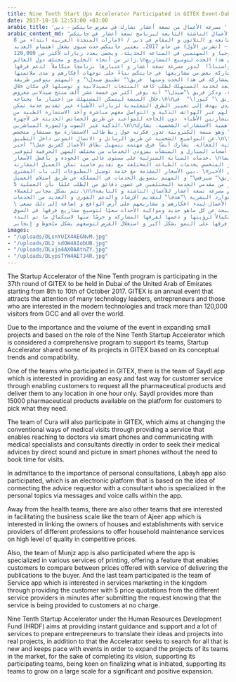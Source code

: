 ```yaml
---
title: Nine Tenth Start Ups Accelerator Participated in GITEX Event-Dubai
date: 2017-10-16 12:53:00 +03:00
arabic_title: 'مسرعة الأعمال من تسعة أعشار تشارك في معرض جايتكس - دبي '
arabic_content_md: "تشارك مسرعة الأعمال الناشئة التابعة لبرنامج تسعة أعشار في جايتكس
  بدورته السابعة و الثلاثون و المقام في دبي / الامارات المتحدة العربية ابتداء من 8
  حتى 12 أكتوبر – (تشرين الأول) من عام 2017. يعتبر جايتكس حدث سنوي يشغل اهتمام العديد
  من رواد التكنولوجيا و المهتمين في الصناعة الحديثة، ويحضى بعدد زيارات لأكثر من 120,000
  زائر من أنحاء الخليج و مختلف دول العالم.\nنظرا لأهمية وحجم هذا الحدث لتوسيع المشاريع
  الصغيرة واستنادًا  لدور مسرعة تسعة أعشار و اعتبارها برنامجا متكاملاً  لدعم فرقها
  سعت لمشاركة بعض من مشاريعها في جايتكس بناءً على توجهات أفكارهم و مدى ملائمتها.\nونستعرض
  بعض الفرق المشاركة في هذا الحدث ومنها  فريق\" تطبيق صيدل\" و المهتم بتوفير طريقة
  ميسرة و سريعة لخدمة المستهلك لطلب كافة المنتجات الصيدلانية و توصيلها لأي مكان خلال
  ساعة واحدة، وذكر فريق \"صيدل\" أنه يوفر اكثر من خمسة عشر ألف منتج صيدلاني معروض
  خلال المنصة ليتمكن المستهلك من اختيار ما يحتاجه.\n\nكما يشارك فريق \" كيورا\"  في
  جايتكس و الذي يهدف إلى تغيير الطرق التقليدية لزيارات الأطباء عبر تقديم خدمة تمكن
  الوصول إلى لهم عبر الهواتف الذكية و التواصل معهم مباشرة وأخذ الاستشارة الطبية من
  المتخصصين والاستشاريين الأطباء  دون الحاجة للمواعيد عن طريق الخصائص الحديثة في لأجهزة
  الذكية عبر الصوت والصورة المباشرين.\n\nو اقرارًا بأهمية الاستشارات الشخصية، يشارك
  تطبيق \" لبيه\" وهو منصة إلكترونية تدور فكرته حول ربط طالب الاستشارة مع مستشار متخصص
  عن المواضيع الشخصية عن طريق الرسائل و الاتصال الصوتي داخل التطبيق.\n\t\nوبعيداً
  عن الفرق الصحية الفعالة، يشارك أيضًا فرق مهتمه بتسهيل نطاق الأعمال كفريق عمل\" أجير\"
  و الذي يهتم بربط أصحاب المنازل و المنشآت بمزودي الخدمات من مختلف المهن الحرفية لتوفير
  خدمات الصيانة المنزلية على مستوى عالي من الجودة و بأفضل الأسعار. \nكما يساهم أيضا
  فريق \"منجز\" و المتخصص بخدمات الطباعة المختلفة مع تقديم خاصية تمكن العميل المقارنة
  بين الأسعار المقدمة مع خدمة توصيل المطبوعات إلى باب المشتري. \nأما الفريق الأخير
  المشارك هو فريق\" سيرفس\" و المهتم بتسويق الخدمات في المملكة عن طريق استلام العميل
  5 عروض أسعار من مقدمي الخدمة المختلفين في غضون دقائق من الطلب علمًا بأن العملية
  تتم بشكل مجاني للعملاء.\n\nفي النهاية تحرص مسرعة تسعة أعشار للأعمال الناشئة و التابعة
  لصندوق تنمية الموارد البشرية \"هدف\" لتقديم الإرشاد والدعم الفوري و العديد من الخدمات
  \ لتهيئة رواد الأعمال لبدء افكارهم و مشاريعهم على أرض الواقع و إضافة إلى ذلك تسعى
  المسرعة للبحث عن كل ماهو جديد ومواكبة الأحداث سعيًا لتوسيع مشاريع فرقها في السوق،
  و ذلك استكمالاً لرؤيتها و دعمها لفرقها المشاركة و حرصًا منها لاستكمال ما تم البدء
  به ومساعدة فرقها على النمو بشكل أكبر و استغلال الفرص لتوسعهم بشكل ملحوظ و إيجابي."
images:
- "/uploads/DLsnYUIX4AEGNvM.jpg"
- "/uploads/DL2_sdOW4AIobUB.jpg"
- "/uploads/DLxja4AX0AAtnZY.jpg"
- "/uploads/DLypsTYW4AETJ4R.jpg"
---
```


The Startup Accelerator of the Nine Tenth program is participating in the 37th round of GITEX to be held in Dubai of the United Arab of Emirates starting from 8th to 10th of October 2017. GITEX is an annual event that attracts the attention of many technology leaders, entrepreneurs and those who are interested in the modern technologies and track more than 120,000 visitors from GCC and all over the world.

Due to the importance and the volume of the event in expanding small projects and based on the role of the Nine Tenth Startup Accelerator which is considered a comprehensive program to support its teams, Startup Accelerator shared some of its projects in GITEX based on its conceptual trends and compatibility.

One of the teams who participated in GITEX, there is the team of Saydl app which is interested in providing an easy and fast way for customer service through enabling customers to request all the pharmaceutical products and deliver them to any location in one hour only. Saydl provides more than 15000 pharmaceutical products available on the platform for customers to pick what they need.

The team of Cura will also participate in GITEX, which aims at changing the conventional ways of medical visits through providing a service that enables reaching to doctors via smart phones and communicating with medical specialists and consultants directly in order to seek their medical advices by direct sound and picture in smart phones without the need to book time for visits.

In admittance to the importance of personal consultations, Labayh app also participated, which is an electronic platform that is based on the idea of connecting the advice requestor with a consultant who is specialized in the personal topics via messages and voice calls within the app.

Away from the health teams, there are also other teams that are interested in facilitating the business scale like the team of Ajeer app which is interested in linking the owners of houses and establishments with service providers of different professions to offer household maintenance services on high level of quality in competitive prices.

Also, the team of Munjz app is also participated where the app is specialized in various services of printing, offering a feature that enables customers to compare between prices offered with service of delivering the publications to the buyer.
And the last team participated is the team of Service app which is interested in services marketing in the kingdom through providing the customer with 5 price quotations from the different service providers in minutes after submitting the request knowing that the service is being provided to customers at no charge.

Nine Tenth Startup Accelerator under the Human Resources Development Fund (HRDF) aims at providing instant guidance and support and a lot of services to prepare entrepreneurs to translate their ideas and projects into real projects, in addition to that the Accelerator seeks to search for all that is new and keeps pace with events in order to expand the projects of its  teams in the market, for the sake of completing its vision, supporting its participating teams, being keen on finalizing what is initiated, supporting its teams to grow on a large scale for a significant and positive expansion.